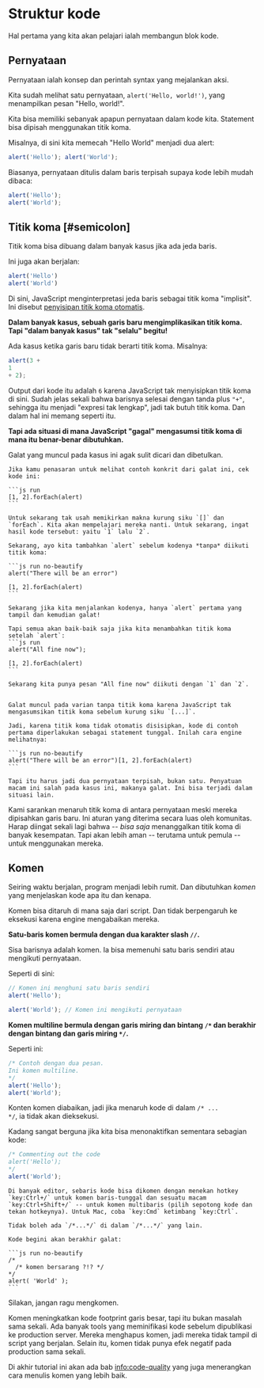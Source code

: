 # Struktur kode

Hal pertama yang kita akan pelajari ialah membangun blok kode.

## Pernyataan

Pernyataan ialah konsep dan perintah syntax yang mejalankan aksi.

Kita sudah melihat satu pernyataan, `alert('Hello, world!')`, yang menampilkan pesan "Hello, world!".

Kita bisa memiliki sebanyak apapun pernyataan dalam kode kita. Statement bisa dipisah menggunakan titik koma.

Misalnya, di sini kita memecah "Hello World" menjadi dua alert:

```js run no-beautify
alert('Hello'); alert('World');
```

Biasanya, pernyataan ditulis dalam baris terpisah supaya kode lebih mudah dibaca:

```js run no-beautify
alert('Hello');
alert('World');
```

## Titik koma [#semicolon]

Titik koma bisa dibuang dalam banyak kasus jika ada jeda baris.

Ini juga akan berjalan:

```js run no-beautify
alert('Hello')
alert('World')
```

Di sini, JavaScript menginterpretasi jeda baris sebagai titik koma "implisit". Ini disebut [penyisipan titik koma otomatis](https://tc39.github.io/ecma262/#sec-automatic-semicolon-insertion).

**Dalam banyak kasus, sebuah garis baru mengimplikasikan titik koma. Tapi "dalam banyak kasus" tak "selalu" begitu!**

Ada kasus ketika garis baru tidak berarti titik koma. Misalnya:

```js run no-beautify
alert(3 +
1
+ 2);
```

Output dari kode itu adalah `6` karena JavaScript tak menyisipkan titik koma di sini. Sudah jelas sekali bahwa barisnya selesai dengan tanda plus `"+"`, sehingga itu menjadi "expresi tak lengkap", jadi tak butuh titik koma. Dan dalam hal ini memang seperti itu.

**Tapi ada situasi di mana JavaScript "gagal" mengasumsi titik koma di mana itu benar-benar dibutuhkan.**

Galat yang muncul pada kasus ini agak sulit dicari dan dibetulkan.

````smart header="Contoh galat"
Jika kamu penasaran untuk melihat contoh konkrit dari galat ini, cek kode ini:

```js run
[1, 2].forEach(alert)
```

Untuk sekarang tak usah memikirkan makna kurung siku `[]` dan `forEach`. Kita akan mempelajari mereka nanti. Untuk sekarang, ingat hasil kode tersebut: yaitu `1` lalu `2`.

Sekarang, ayo kita tambahkan `alert` sebelum kodenya *tanpa* diikuti titik koma:

```js run no-beautify
alert("There will be an error")

[1, 2].forEach(alert)
```

Sekarang jika kita menjalankan kodenya, hanya `alert` pertama yang tampil dan kemudian galat!

Tapi semua akan baik-baik saja jika kita menambahkan titik koma setelah `alert`:
```js run
alert("All fine now");

[1, 2].forEach(alert)  
```

Sekarang kita punya pesan "All fine now" diikuti dengan `1` dan `2`.


Galat muncul pada varian tanpa titik koma karena JavaScript tak mengasumsikan titik koma sebelum kurung siku `[...]`.

Jadi, karena titik koma tidak otomatis disisipkan, kode di contoh pertama diperlakukan sebagai statement tunggal. Inilah cara engine melihatnya:

```js run no-beautify
alert("There will be an error")[1, 2].forEach(alert)
```

Tapi itu harus jadi dua pernyataan terpisah, bukan satu. Penyatuan macam ini salah pada kasus ini, makanya galat. Ini bisa terjadi dalam situasi lain.
````

Kami sarankan menaruh titik koma di antara pernyataan meski mereka dipisahkan garis baru. Ini aturan yang diterima secara luas oleh komunitas. Harap diingat sekali lagi bahwa -- *bisa saja* menanggalkan titik koma di banyak kesempatan. Tapi akan lebih aman -- terutama untuk pemula -- untuk menggunakan mereka.

## Komen

Seiring waktu berjalan, program menjadi lebih rumit. Dan dibutuhkan *komen* yang menjelaskan kode apa itu dan kenapa.

Komen bisa ditaruh di mana saja dari script. Dan tidak berpengaruh ke eksekusi karena engine mengabaikan mereka.

**Satu-baris komen bermula dengan dua karakter slash `//`.**

Sisa barisnya adalah komen. Ia bisa memenuhi satu baris sendiri atau mengikuti pernyataan.

Seperti di sini:
```js run
// Komen ini menghuni satu baris sendiri
alert('Hello');

alert('World'); // Komen ini mengikuti pernyataan
```

**Komen multiline bermula dengan garis miring dan bintang <code>/&#42;</code> dan berakhir dengan bintang dan garis miring <code>&#42;/</code>.**

Seperti ini:

```js run
/* Contoh dengan dua pesan.
Ini komen multiline.
*/
alert('Hello');
alert('World');
```

Konten komen diabaikan, jadi jika menaruh kode di dalam <code>/&#42; ... &#42;/</code>, ia tidak akan dieksekusi.

Kadang sangat berguna jika kita bisa menonaktifkan sementara sebagian kode:

```js run
/* Commenting out the code
alert('Hello');
*/
alert('World');
```

```smart header="Gunakan hotkey!"
Di banyak editor, sebaris kode bisa dikomen dengan menekan hotkey `key:Ctrl+/` untuk komen baris-tunggal dan sesuatu macam `key:Ctrl+Shift+/` -- untuk komen multibaris (pilih sepotong kode dan tekan hotkeynya). Untuk Mac, coba `key:Cmd` ketimbang `key:Ctrl`.
```

````warn header="Komen bersarang tidak didukung!"
Tidak boleh ada `/*...*/` di dalam `/*...*/` yang lain.

Kode begini akan berakhir galat:

```js run no-beautify
/*
  /* komen bersarang ?!? */
*/
alert( 'World' );
```
````

Silakan, jangan ragu mengkomen.

Komen meningkatkan kode footprint garis besar, tapi itu bukan masalah sama sekali. Ada banyak tools yang meminifikasi kode sebelum dipublikasi ke production server. Mereka menghapus komen, jadi mereka tidak tampil di script yang berjalan. Selain itu, komen tidak punya efek negatif pada production sama sekali.

Di akhir tutorial ini akan ada bab <info:code-quality> yang juga menerangkan cara menulis komen yang lebih baik.
